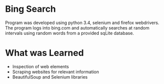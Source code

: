 
# Bing Search
Program was developed using python 3.4, selenium and firefox webdrivers.
The program logs into bing.com and automatically searches at random intervals using 
random words from a provided sqLite database.

# What was Learned
  * Inspection of web elements
  * Scraping websites for relevant information
  * BeautifulSoup and Selenium libraries
